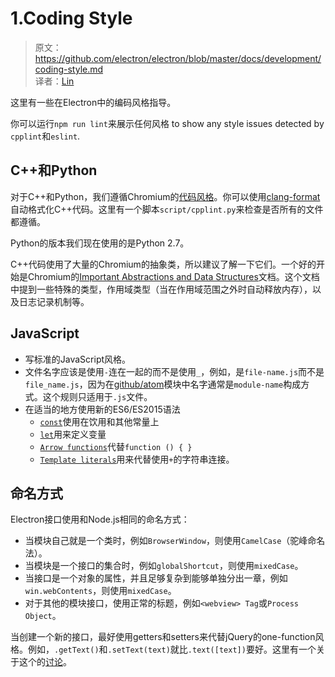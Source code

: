 # 1.Coding Style

> 原文：https://github.com/electron/electron/blob/master/docs/development/coding-style.md    
译者：[Lin](https://github.com/ShmilyLin)   

这里有一些在Electron中的编码风格指导。

你可以运行`npm run lint`来展示任何风格 to show any style issues detected by `cpplint`和`eslint`.

## C++和Python

对于C++和Python，我们遵循Chromium的[代码风格](http://www.chromium.org/developers/coding-style)。你可以使用[clang-format](https://github.com/electron/electron/blob/master/docs/development/clang-format.md)自动格式化C++代码。这里有一个脚本`script/cpplint.py`来检查是否所有的文件都遵循。

Python的版本我们现在使用的是Python 2.7。

C++代码使用了大量的Chromium的抽象类，所以建议了解一下它们。一个好的开始是Chromium的[Important Abstractions and Data Structures](https://www.chromium.org/developers/coding-style/important-abstractions-and-data-structures)文档。这个文档中提到一些特殊的类型，作用域类型（当在作用域范围之外时自动释放内存），以及日志记录机制等。

## JavaScript

 * 写标准的JavaScript风格。
 * 文件名字应该是使用`-`连在一起的而不是使用`_`，例如，是`file-name.js`而不是`file_name.js`，因为在[github/atom](https://github.com/github/atom)模块中名字通常是`module-name`构成方式。这个规则只适用于`.js`文件。
 * 在适当的地方使用新的ES6/ES2015语法
     * [`const`](https://developer.mozilla.org/en-US/docs/Web/JavaScript/Reference/Statements/const)使用在饮用和其他常量上
     * [`let`](https://developer.mozilla.org/en-US/docs/Web/JavaScript/Reference/Statements/let)用来定义变量
     * [`Arrow functions`](https://developer.mozilla.org/en-US/docs/Web/JavaScript/Reference/Functions/Arrow_functions)代替`function () { }`
     * [`Template literals`](https://developer.mozilla.org/en-US/docs/Web/JavaScript/Reference/Template_literals)用来代替使用`+`的字符串连接。

## 命名方式

Electron接口使用和Node.js相同的命名方式：

 * 当模块自己就是一个类时，例如`BrowserWindow`，则使用`CamelCase`（驼峰命名法）。
 * 当模块是一个接口的集合时，例如`globalShortcut`，则使用`mixedCase`。
 * 当接口是一个对象的属性，并且足够复杂到能够单独分出一章，例如`win.webContents`，则使用`mixedCase`。
 * 对于其他的模块接口，使用正常的标题，例如`<webview> Tag`或`Process Object`。

当创建一个新的接口，最好使用getters和setters来代替jQuery的one-function风格。例如，`.getText()`和`.setText(text)`就比`.text([text])`要好。这里有一个关于这个的[讨论](https://github.com/electron/electron/issues/46)。


